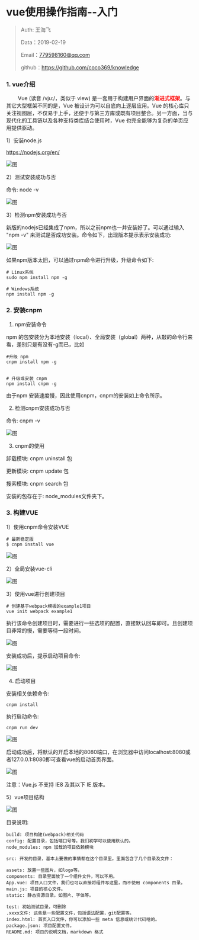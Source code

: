 
# vue使用操作指南--入门

>Auth: 王海飞
>
>Data：2019-02-19
>
>Email：779598160@qq.com
>
>github：https://github.com/coco369/knowledge 

### 1. vue介绍

&nbsp;&nbsp;&nbsp;&nbsp;&nbsp;&nbsp;&nbsp;&nbsp;Vue (读音 /vjuː/，类似于 view) 是一套用于构建用户界面的<b style="color:red;">渐进式框架</b>。与其它大型框架不同的是，Vue 被设计为可以自底向上逐层应用。Vue 的核心库只关注视图层，不仅易于上手，还便于与第三方库或既有项目整合。另一方面，当与现代化的工具链以及各种支持类库结合使用时，Vue 也完全能够为复杂的单页应用提供驱动。

1）安装node.js

https://nodejs.org/en/

![图](../images/install_nodejs.png)

2）测试安装成功与否

命令: node -v

![图](../images/nodejs_cmd.png)

3）检测npm安装成功与否

新版的nodejs已经集成了npm，所以之前npm也一并安装好了。可以通过输入 "npm -v" 来测试是否成功安装。命令如下，出现版本提示表示安装成功:

![图](../images/nodejs_npm_cmd.png)

如果npm版本太旧，可以通过npm命令进行升级，升级命令如下:

	# Linux系统
	sudo npm install npm -g
	
	# Windows系统
	npm install npm -g

### 2. 安装cnpm

1) npm安装命令

npm 的包安装分为本地安装（local）、全局安装（global）两种，从敲的命令行来看，差别只是有没有-g而已，比如

	#升级 npm
	cnpm install npm -g
	
	
	# 升级或安装 cnpm
	npm install cnpm -g

由于npm 安装速度慢，因此使用cnpm，cnpm的安装如上命令所示。

2) 检测cnpm安装成功与否

命令: cnpm -v

![图](../images/nodejs_cnpm_cmd.png)


3) cnpm的使用

卸载模块: cnpm uninstall 包

更新模块: cnpm update 包

搜索模块: cnpm search 包

安装的包存在于: node_modules文件夹下。

### 3. 构建VUE

1）使用cnpm命令安装VUE

	# 最新稳定版
	$ cnpm install vue

![图](../images/cnpm_install_vue.png)

2）全局安装vue-cli

![图](../images/cnpm_install_vue_cli.png)

3）使用vue进行创建项目
	
	# 创建基于webpack模板的example1项目
	vue init webpack example1

执行该命令创建项目时，需要进行一些选项的配置，直接默认回车即可。且创建项目非常的慢，需要等待一段时间。

![图](../images/cnpm_install_vue_project.png)

安装成功后，提示启动项目命令:

![图](../images/vue_project_start.png)

4) 启动项目

安装相关依赖命令:

	cnpm install

执行启动命令:

	cnpm run dev

![图](../images/vue_run_dev.png)

启动成功后，将默认的开启本地的8080端口，在浏览器中访问localhost:8080或者127.0.0.1:8080即可查看vue的启动首页界面。

![图](../images/vue_run.png)

注意：Vue.js 不支持 IE8 及其以下 IE 版本。

5）vue项目结构

![图](../images/vue_mulu.png)

目录说明:

	build: 项目构建(webpack)相关代码
	config: 配置目录，包括端口号等。我们初学可以使用默认的。
	node_modules: npm 加载的项目依赖模块

	src: 开发的目录，基本上要做的事情都在这个目录里。里面包含了几个目录及文件：
	
	assets: 放置一些图片，如logo等。
	components: 目录里面放了一个组件文件，可以不用。
	App.vue: 项目入口文件，我们也可以直接将组件写这里，而不使用 components 目录。
	main.js: 项目的核心文件。
	static: 静态资源目录，如图片、字体等。

	test: 初始测试目录，可删除
	.xxxx文件: 这些是一些配置文件，包括语法配置，git配置等。
	index.html: 首页入口文件，你可以添加一些 meta 信息或统计代码啥的。
	package.json: 项目配置文件。
	README.md: 项目的说明文档，markdown 格式
